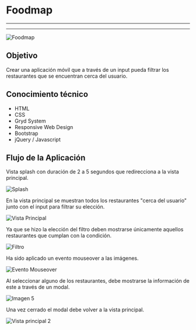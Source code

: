 # **Foodmap**

-----------------------------------------------------------------
-----------------------------------------------------------------

![Foodmap](assets/images/foodmap.JPG)

## **Objetivo**

Crear una aplicación móvil que a través de un input pueda filtrar los restaurantes que se encuentran cerca del usuario.

## **Conocimiento técnico**

- HTML
- CSS
- Gryd System
- Responsive Web Design
- Bootstrap
- jQuery / Javascript

## **Flujo de la Aplicación**

Vista splash con duración de 2 a 5 segundos que redirecciona a la vista principal.

![Splash](assets/images/img1.jpg)

En la vista principal se muestran todos los restaurantes "cerca del usuario" junto con el input para filtrar su elección.

![Vista Principal](assets/images/img2.jpg)

Ya que se hizo la elección del filtro deben mostrarse únicamente aquellos restaurantes que cumplan con la condición.

![Filtro](assets/images/img3.jpg)

Ha sido aplicado un evento mouseover a las imágenes.

![Evento Mouseover](assets/images/img4.jpg)

Al seleccionar alguno de los restaurantes, debe mostrarse la información de este a través de un modal.

![Imagen 5](assets/images/img5.jpg)

Una vez cerrado el modal debe volver a la vista principal.

![Vista principal 2](assets/images/img6.jpg)